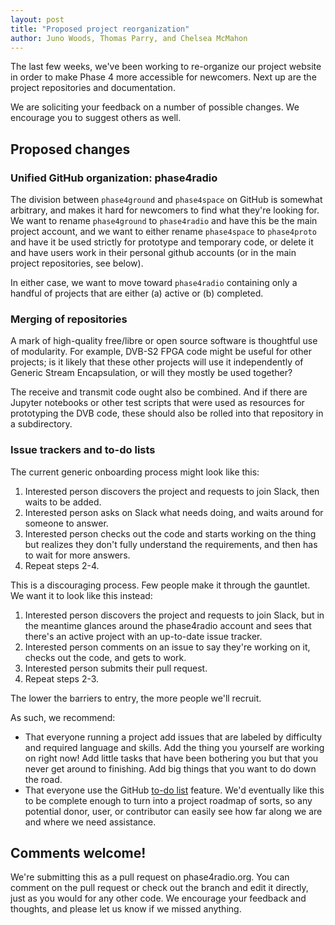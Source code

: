 ```yaml
---
layout: post
title: "Proposed project reorganization"
author: Juno Woods, Thomas Parry, and Chelsea McMahon
---
```


The last few weeks, we've been working to re-organize our project website in order to make Phase 4 more accessible for newcomers. Next up are the project repositories and documentation.

We are soliciting your feedback on a number of possible changes. We encourage you to suggest others as well.

## Proposed changes

### Unified GitHub organization: phase4radio

The division between `phase4ground` and `phase4space` on GitHub is somewhat arbitrary, and makes it hard for newcomers to find what they're looking for. We want to rename `phase4ground` to `phase4radio` and have this be the main project account, and we want to either rename `phase4space` to `phase4proto` and have it be used strictly for prototype and temporary code, or delete it and have users work in their personal github accounts (or in the main project repositories, see below).

In either case, we want to move toward `phase4radio` containing only a handful of projects that are either (a) active or (b) completed.

### Merging of repositories

A mark of high-quality free/libre or open source software is thoughtful use of modularity. For example, DVB-S2 FPGA code might be useful for other projects; is it likely that these other projects will use it independently of Generic Stream Encapsulation, or will they mostly be used together?

The receive and transmit code ought also be combined. And if there are Jupyter notebooks or other test scripts that were used as resources for prototyping the DVB code, these should also be rolled into that repository in a subdirectory.

### Issue trackers and to-do lists

The current generic onboarding process might look like this:

1. Interested person discovers the project and requests to join Slack, then waits to be added.
2. Interested person asks on Slack what needs doing, and waits around for someone to answer.
3. Interested person checks out the code and starts working on the thing but realizes they don't fully understand the requirements, and then has to wait for more answers.
4. Repeat steps 2-4.

This is a discouraging process. Few people make it through the gauntlet. We want it to look like this instead:

1. Interested person discovers the project and requests to join Slack, but in the meantime glances around the phase4radio account and sees that there's an active project with an up-to-date issue tracker.
2. Interested person comments on an issue to say they're working on it, checks out the code, and gets to work.
3. Interested person submits their pull request.
4. Repeat steps 2-3.

The lower the barriers to entry, the more people we'll recruit.

As such, we recommend:

* That everyone running a project add issues that are labeled by difficulty and required language and skills. Add the thing you yourself are working on right now! Add little tasks that have been bothering you but that you never get around to finishing. Add big things that you want to do down the road.
* That everyone use the GitHub [to-do list](https://github.com/orgs/phase4ground/projects/1) feature. We'd eventually like this to be complete enough to turn into a project roadmap of sorts, so any potential donor, user, or contributor can easily see how far along we are and where we need assistance.

## Comments welcome!

We're submitting this as a pull request on phase4radio.org. You can comment on the pull request or check out the branch and edit it directly, just as you would for any other code. We encourage your feedback and thoughts, and please let us know if we missed anything.